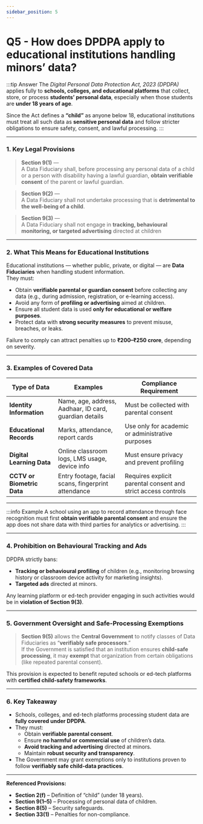```yaml
---
sidebar_position: 5
---
```


# Q5 - How does DPDPA apply to educational institutions handling minors’ data?

:::tip Answer
The *Digital Personal Data Protection Act, 2023 (DPDPA)* applies fully to **schools, colleges, and educational platforms** that collect, store, or process **students’ personal data**, especially when those students are **under 18 years of age**.  

Since the Act defines a **“child”** as anyone below 18, educational institutions must treat all such data as **sensitive personal data** and follow stricter obligations to ensure safety, consent, and lawful processing.
:::

---

### **1. Key Legal Provisions**

> **Section 9(1)** —  
> A Data Fiduciary shall, before processing any personal data of a child or a person with disability having a lawful guardian, **obtain verifiable consent** of the parent or lawful guardian.  

> **Section 9(2)** —  
> A Data Fiduciary shall not undertake processing that is **detrimental to the well-being of a child**.  

> **Section 9(3)** —  
> A Data Fiduciary shall not engage in **tracking, behavioural monitoring, or targeted advertising** directed at children

---

### **2. What This Means for Educational Institutions**

Educational institutions — whether public, private, or digital — are **Data Fiduciaries** when handling student information.  
They must:

- Obtain **verifiable parental or guardian consent** before collecting any data (e.g., during admission, registration, or e-learning access).  
- Avoid any form of **profiling or advertising** aimed at children.  
- Ensure all student data is used **only for educational or welfare purposes**.  
- Protect data with **strong security measures** to prevent misuse, breaches, or leaks.  

Failure to comply can attract penalties up to **₹200–₹250 crore**, depending on severity.

---

### **3. Examples of Covered Data**

| **Type of Data** | **Examples** | **Compliance Requirement** |
|------------------|--------------|-----------------------------|
| **Identity Information** | Name, age, address, Aadhaar, ID card, guardian details | Must be collected with parental consent |
| **Educational Records** | Marks, attendance, report cards | Use only for academic or administrative purposes |
| **Digital Learning Data** | Online classroom logs, LMS usage, device info | Must ensure privacy and prevent profiling |
| **CCTV or Biometric Data** | Entry footage, facial scans, fingerprint attendance | Requires explicit parental consent and strict access controls |

---

:::info Example
A school using an app to record attendance through face recognition must first **obtain verifiable parental consent** and ensure the app does not share data with third parties for analytics or advertising.
:::

---

### **4. Prohibition on Behavioural Tracking and Ads**

DPDPA strictly bans:
- **Tracking or behavioural profiling** of children (e.g., monitoring browsing history or classroom device activity for marketing insights).  
- **Targeted ads** directed at minors.  

Any learning platform or ed-tech provider engaging in such activities would be in **violation of Section 9(3)**.

---

### **5. Government Oversight and Safe-Processing Exemptions**

> **Section 9(5)** allows the **Central Government** to notify classes of Data Fiduciaries as “**verifiably safe processors**.”  
If the Government is satisfied that an institution ensures **child-safe processing**, it may **exempt** that organization from certain obligations (like repeated parental consent).  

This provision is expected to benefit reputed schools or ed-tech platforms with **certified child-safety frameworks**.

---

### **6. Key Takeaway**

- Schools, colleges, and ed-tech platforms processing student data are **fully covered under DPDPA**.  
- They must:
  - Obtain **verifiable parental consent**.  
  - Ensure **no harmful or commercial use** of children’s data.  
  - **Avoid tracking and advertising** directed at minors.  
  - Maintain **robust security and transparency**.  
- The Government may grant exemptions only to institutions proven to follow **verifiably safe child-data practices**.

---

**Referenced Provisions:**  
- **Section 2(f)** – Definition of “child” (under 18 years).  
- **Section 9(1–5)** – Processing of personal data of children.  
- **Section 8(5)** – Security safeguards.  
- **Section 33(1)** – Penalties for non-compliance.